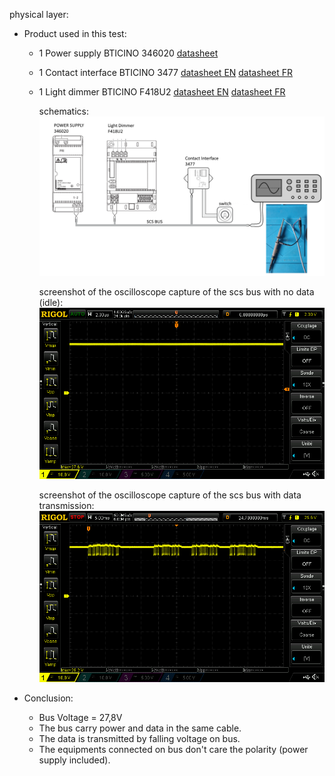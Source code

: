 physical layer:

- Product used in this test:
  - 1 Power supply BTICINO 346020 [datasheet](https://assets.legrand.com/pim/NP-FT-GT/U2831J.pdf)
  - 1 Contact interface BTICINO 3477 [datasheet EN](https://assets.legrand.com/pim/NP-FT-GT/MQ00272-c-EN.pdf) [datasheet FR](https://assets.legrand.com/pim/NP-FT-GT/MQ00272-c-FR.pdf)
  - 1 Light dimmer BTICINO F418U2 [datasheet EN](https://assets.legrand.com/pim/NP-FT-GT/ST-00001620-EN.pdf) [datasheet FR](https://assets.legrand.com/pim/NP-FT-GT/ST-00001620-FR.pdf)
 
    schematics:
  ![img](https://github.com/JavaPowerFR/SCS/blob/main/Hardware/BUS_schematic.png)

    screenshot of the oscilloscope capture of the scs bus with no data (idle):
    ![img](https://github.com/JavaPowerFR/SCS/blob/main/Hardware/BUS_NO_DATA.png)

    screenshot of the oscilloscope capture of the scs bus with data transmission:
    ![img](https://github.com/JavaPowerFR/SCS/blob/main/Hardware/BUS_DATA.png)

- Conclusion:
  - Bus Voltage = 27,8V
  - The bus carry power and data in the same cable.
  - The data is transmitted by falling voltage on bus.
  - The equipments connected on bus don't care the polarity (power supply included).

